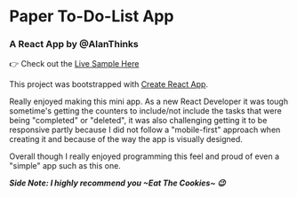 # Paper To-Do-List App

### A React App by @AlanThinks

👉 Check out the [Live Sample Here](http://alanthinks.com/projects/paper-to-do-list-app/index.html)

This project was bootstrapped with [Create React App](https://github.com/facebookincubator/create-react-app).

Really enjoyed making this mini app. As a new React Developer it was tough sometime's getting the counters to include/not include the tasks that were being "completed" or "deleted", it was also challenging getting it to be responsive partly because I did not follow a "mobile-first" approach when creating it and because of the way the app is visually designed.

Overall though I really enjoyed programming this feel and proud of even a "simple" app such as this one.

_**Side Note: I highly recommend you ~Eat The Cookies~ 😉**_
